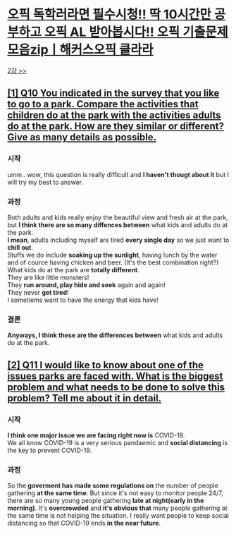 # [오픽 독학러라면 필수시청!! 딱 10시간만 공부하고 오픽 AL 받아봅시다!! 오픽 기출문제 모음zipㅣ해커스오픽 클라라](https://www.youtube.com/watch?v=ZcGILR6X7y4)

[2강 >>](https://github.com/nacl1119/nacl1119.github.io/blob/main/1.%20Personal/6.%20OPIc/01.%20Hackers_10H/Lecture02.md)

## [**[1] Q10 You indicated in the survey that you like to go to a park. Compare the activities that children do at the park with the activities adults do at the park. How are they similar or different? Give as many details as possible.**](https://youtu.be/ZcGILR6X7y4?t=70) 
### 시작
umm.. wow, this question is really difficult 
and **I haven't thougt about it** but I will try my best to answer.  
### 과정
Both adults and kids really enjoy the beautiful view and fresh air at the park,  
but **I think there are so many diffences between** what kids and adults do at the park.  
**I mean**, adults including myself are tired **every single day** so we just want to **chill out**.  
Stuffs we do include **soaking up the sunlight**, having lunch by the water and of cource having chicken and beer. (It's the best combination right?)  
What kids do at the park are **totally different**.  
They are like little monsters!  
They **run around, play hide and seek** again and again!  
They never **get tired**!  
I sometiems want to have the energy that kids have!  
### 결론
**Anyways, I think these are the differences between** what kids and adults do at the park.

## [**[2] Q11 I would like to know about one of the issues parks are faced with. What is the biggest problem and what needs to be done to solve this problem? Tell me about it in detail.**](https://youtu.be/ZcGILR6X7y4?t=409)

### 시작
**I think one major issue we are facing right now is** COVID-19.  
We all know COVID-19 is a very serious pandaemic and **social distancing** is the key to prevent COVID-19.  

### 과정
So the **goverment has made some regulations on** the number of people gathering **at the same time**. But since it's not easy to monitor people 24/7, there are so many young people gathering **late at night(early in the morning)**. It's **overcrowded** and **it's obvious that** many people gathering at the same time is not helping the situation. I really want people to keep social distancing so that COVID-19 ends **in the near future**.
